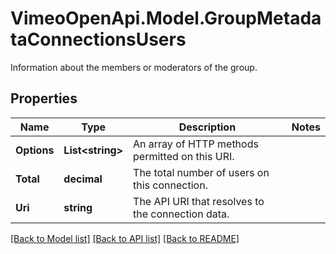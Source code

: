 # VimeoOpenApi.Model.GroupMetadataConnectionsUsers
Information about the members or moderators of the group.
## Properties

Name | Type | Description | Notes
------------ | ------------- | ------------- | -------------
**Options** | **List&lt;string&gt;** | An array of HTTP methods permitted on this URI. | 
**Total** | **decimal** | The total number of users on this connection. | 
**Uri** | **string** | The API URI that resolves to the connection data. | 

[[Back to Model list]](../README.md#documentation-for-models) [[Back to API list]](../README.md#documentation-for-api-endpoints) [[Back to README]](../README.md)

